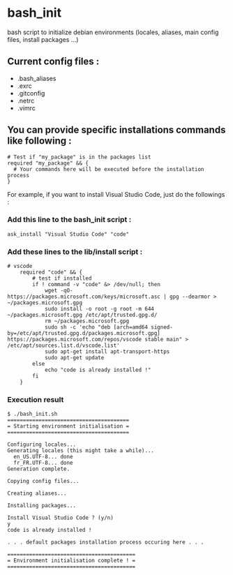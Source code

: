# bash_init
bash script to initialize debian environments (locales, aliases, main config files, install packages ...)

## Current config files :
 - .bash_aliases
 - .exrc
 - .gitconfig
 - .netrc
 - .vimrc

## You can provide specific installations commands like following :
```
# Test if "my_package" is in the packages list
required "my_package" && {
  # Your commands here will be executed before the installation process
}
```

For example, if you want to install Visual Studio Code, just do the followings :

### Add this line to the bash_init script : 
```
ask_install "Visual Studio Code" "code"
```

### Add these lines to the lib/install script :
```
# vscode
    required "code" && {
        # test if installed
        if ! command -v "code" &> /dev/null; then
            wget -qO- https://packages.microsoft.com/keys/microsoft.asc | gpg --dearmor > ~/packages.microsoft.gpg
            sudo install -o root -g root -m 644 ~/packages.microsoft.gpg /etc/apt/trusted.gpg.d/
            rm ~/packages.microsoft.gpg
            sudo sh -c 'echo "deb [arch=amd64 signed-by=/etc/apt/trusted.gpg.d/packages.microsoft.gpg] https://packages.microsoft.com/repos/vscode stable main" > /etc/apt/sources.list.d/vscode.list'
            sudo apt-get install apt-transport-https
            sudo apt-get update
        else
            echo "code is already installed !"
        fi
    }

```
### Execution result
```
$ ./bash_init.sh 
=======================================
= Starting environment initialisation =
=======================================

Configuring locales...
Generating locales (this might take a while)...
  en_US.UTF-8... done
  fr_FR.UTF-8... done
Generation complete.

Copying config files...

Creating aliases...

Installing packages...

Install Visual Studio Code ? (y/n)
y
code is already installed !

. . . default packages installation process occuring here . . .

=========================================
= Environment initialisation complete ! =
=========================================
```
